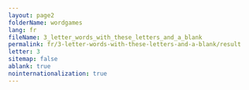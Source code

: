 ```yaml
---
layout: page2
folderName: wordgames
lang: fr
fileName: 3_letter_words_with_these_letters_and_a_blank
permalink: fr/3-letter-words-with-these-letters-and-a-blank/result
letter: 3
sitemap: false
ablank: true
nointernationalization: true
---
```

